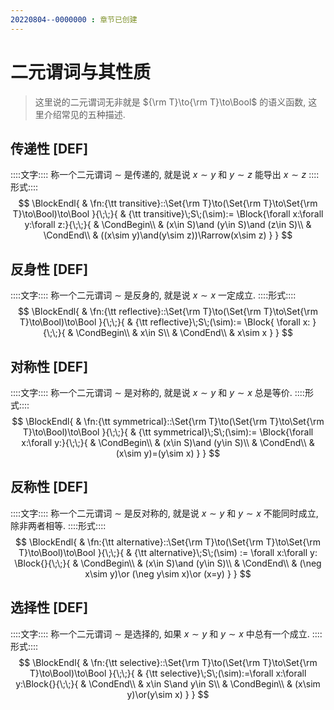 ```yaml
---
20220804--0000000 : 章节已创建
---
```

# 二元谓词与其性质
> 这里说的二元谓词无非就是 ${\rm T}\to{\rm T}\to\Bool$ 的语义函数, 这里介绍常见的五种描述. 

## 传递性 [DEF]
::::文字::::
称一个二元谓词 $\sim$ 是传递的, 就是说 $x\sim y$ 和 $y\sim z$ 能导出 $x \sim z$ 
::::形式::::
$$
\BlockEndl{
    & \fn:{\tt transitive}::\Set{\rm T}\to(\Set{\rm T}\to\Set{\rm T}\to\Bool)\to\Bool
}{\;\;}{
    & {\tt transitive}\;S\;(\sim):=
    \Block{\forall x:\forall y:\forall z:}{\;\;}{
        & \CondBegin\\
        & (x\in S)\and (y\in S)\and (z\in S)\\
        & \CondEnd\\
        & ((x\sim y)\and(y\sim z))\Rarrow(x\sim z)
    }
}
$$

## 反身性 [DEF]
::::文字::::
称一个二元谓词 $\sim$ 是反身的, 就是说 $x \sim x$ 一定成立. 
::::形式::::
$$
\BlockEndl{
    & \fn:{\tt reflective}::\Set{\rm T}\to(\Set{\rm T}\to\Set{\rm T}\to\Bool)\to\Bool
}{\;\;}{
    & {\tt reflective}\;S\;(\sim):=
    \Block{
        \forall x:
    }{\;\;}{
        & \CondBegin\\
        & x\in S\\
        & \CondEnd\\
        & x\sim x
    }
}
$$

## 对称性 [DEF]
::::文字::::
称一个二元谓词 $\sim$ 是对称的, 就是说 $x\sim y$ 和 $y \sim x$ 总是等价. 
::::形式::::
$$
\BlockEndl{
    & \fn:{\tt symmetrical}::\Set{\rm T}\to(\Set{\rm T}\to\Set{\rm T}\to\Bool)\to\Bool
}{\;\;}{
    & {\tt symmetrical}\;S\;(\sim):=
    \Block{\forall x:\forall y:}{\;\;}{
        & \CondBegin\\
        & (x\in S)\and (y\in S)\\
        & \CondEnd\\
        & (x\sim y)=(y\sim x)
    }
}
$$

## 反称性 [DEF]
::::文字::::
称一个二元谓词 $\sim$ 是反对称的, 就是说 $x\sim y$ 和 $y \sim x$ 不能同时成立, 除非两者相等. 
::::形式::::
$$
\BlockEndl{
    & \fn:{\tt alternative}::\Set{\rm T}\to(\Set{\rm T}\to\Set{\rm T}\to\Bool)\to\Bool
}{\;\;}{
    & {\tt alternative}\;S\;(\sim) := \forall x:\forall y:
    \Block{}{\;\;}{
        & \CondBegin\\
        & (x\in S)\and (y\in S)\\
        & \CondEnd\\
        & (\neg x\sim y)\or (\neg y\sim x)\or (x=y)
    }
}
$$

## 选择性 [DEF]
::::文字::::
称一个二元谓词 $\sim$ 是选择的, 如果 $x\sim y$ 和 $y \sim x$ 中总有一个成立. 
::::形式::::
$$
\BlockEndl{
    & \fn:{\tt selective}::\Set{\rm T}\to(\Set{\rm T}\to\Set{\rm T}\to\Bool)\to\Bool
}{\;\;}{
    & {\tt selective}\;S\;(\sim):=\forall x:\forall y:\Block{}{\;\;}{
        & \CondEnd\\
        & x\in S\and y\in S\\
        & \CondBegin\\
        & (x\sim y)\or(y\sim x)
    }
}
$$
